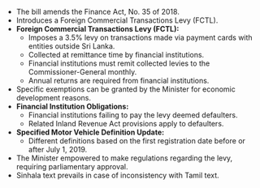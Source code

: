 - The bill amends the Finance Act, No. 35 of 2018.
- Introduces a Foreign Commercial Transactions Levy (FCTL).
- **Foreign Commercial Transactions Levy (FCTL):**
  - Imposes a 3.5% levy on transactions made via payment cards with entities outside Sri Lanka.
  - Collected at remittance time by financial institutions.
  - Financial institutions must remit collected levies to the Commissioner-General monthly.
  - Annual returns are required from financial institutions.
- Specific exemptions can be granted by the Minister for economic development reasons.
- **Financial Institution Obligations:**
  - Financial institutions failing to pay the levy deemed defaulters.
  - Related Inland Revenue Act provisions apply to defaulters.
- **Specified Motor Vehicle Definition Update:**
  - Different definitions based on the first registration date before or after July 1, 2019.
- The Minister empowered to make regulations regarding the levy, requiring parliamentary approval.
- Sinhala text prevails in case of inconsistency with Tamil text.